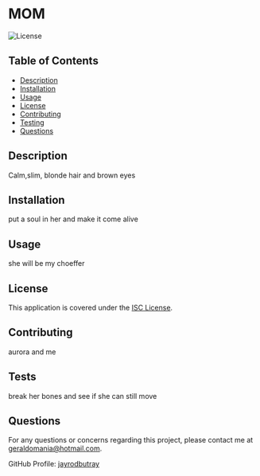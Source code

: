 
# MOM

![License](https://img.shields.io/badge/license-ISC)

## Table of Contents
- [Description](#description)
- [Installation](#installation)
- [Usage](#usage)
- [License](#license)
- [Contributing](#contribution)
- [Testing](#test)
- [Questions](#questions)

## Description <a name="description"></a>
Calm,slim, blonde hair and brown eyes

## Installation <a name="installation"></a>
put a soul in her and make it come alive

## Usage <a name="usage"></a>
she will be my choeffer

## License <a name="license"></a>

This application is covered under the [ISC License](https://opensource.org/licenses/ISC).

## Contributing <a name="contribution"></a>
aurora and me

## Tests <a name="test"></a>
break her bones and see if she can still move

## Questions <a name="questions"></a>
For any questions or concerns regarding this project, please contact me at geraldomania@hotmail.com.

GitHub Profile: [jayrodbutray](https://github.com/jayrodbutray)
